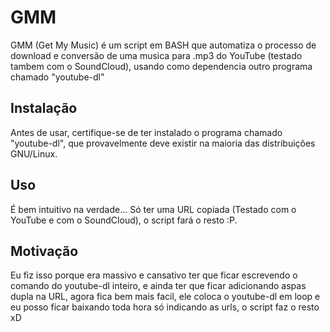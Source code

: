 # GMM
GMM (Get My Music) é um script em BASH que automatiza o processo de download e conversão de uma musica para .mp3 do YouTube (testado tambem com o SoundCloud), usando como dependencia outro programa chamado "youtube-dl"

## Instalação

Antes de usar, certifique-se de ter instalado o programa chamado "youtube-dl", que provavelmente deve existir na maioria das distribuições GNU/Linux.

## Uso

É bem intuitivo na verdade... Só ter uma URL copiada (Testado com o YouTube e com o SoundCloud), o script fará o resto :P.

## Motivação

Eu fiz isso porque era massivo e cansativo ter que ficar escrevendo o comando do youtube-dl inteiro, e ainda ter que ficar adicionando aspas dupla na URL, agora fica bem mais facil, ele coloca o youtube-dl em loop e eu posso ficar baixando toda hora só indicando as urls, o script faz o resto xD
